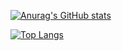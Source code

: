 [![Anurag's GitHub stats](https://github-readme-stats.vercel.app/api?username=MatheusReichert&count_private=true&show_icons=true&theme=highcontrast&icon_color=c1cb12)](https://github.com/anuraghazra/github-readme-stats)

[![Top Langs](https://github-readme-stats.vercel.app/api/top-langs/?username=MatheusReichert&theme=highcontrast&font_color=c1cb12)](https://github.com/anuraghazra/github-readme-stats)

